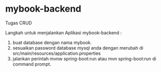 # mybook-backend
Tugas CRUD

Langkah untuk menjalankan Aplikasi mybook-backend :

1. buat database dengan nama mybook.
2. sesuaikan password database mysql anda dengan merubah di src/main/resources/application.properties
3. jalankan perintah mvnw spring-boot:run atau mvn spring-boot:run di command prompt.
